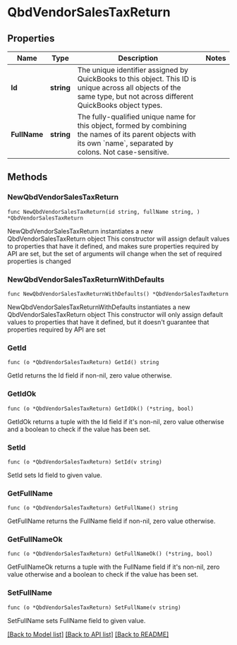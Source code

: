 # QbdVendorSalesTaxReturn

## Properties

Name | Type | Description | Notes
------------ | ------------- | ------------- | -------------
**Id** | **string** | The unique identifier assigned by QuickBooks to this object. This ID is unique across all objects of the same type, but not across different QuickBooks object types. | 
**FullName** | **string** | The fully-qualified unique name for this object, formed by combining the names of its parent objects with its own &#x60;name&#x60;, separated by colons. Not case-sensitive. | 

## Methods

### NewQbdVendorSalesTaxReturn

`func NewQbdVendorSalesTaxReturn(id string, fullName string, ) *QbdVendorSalesTaxReturn`

NewQbdVendorSalesTaxReturn instantiates a new QbdVendorSalesTaxReturn object
This constructor will assign default values to properties that have it defined,
and makes sure properties required by API are set, but the set of arguments
will change when the set of required properties is changed

### NewQbdVendorSalesTaxReturnWithDefaults

`func NewQbdVendorSalesTaxReturnWithDefaults() *QbdVendorSalesTaxReturn`

NewQbdVendorSalesTaxReturnWithDefaults instantiates a new QbdVendorSalesTaxReturn object
This constructor will only assign default values to properties that have it defined,
but it doesn't guarantee that properties required by API are set

### GetId

`func (o *QbdVendorSalesTaxReturn) GetId() string`

GetId returns the Id field if non-nil, zero value otherwise.

### GetIdOk

`func (o *QbdVendorSalesTaxReturn) GetIdOk() (*string, bool)`

GetIdOk returns a tuple with the Id field if it's non-nil, zero value otherwise
and a boolean to check if the value has been set.

### SetId

`func (o *QbdVendorSalesTaxReturn) SetId(v string)`

SetId sets Id field to given value.


### GetFullName

`func (o *QbdVendorSalesTaxReturn) GetFullName() string`

GetFullName returns the FullName field if non-nil, zero value otherwise.

### GetFullNameOk

`func (o *QbdVendorSalesTaxReturn) GetFullNameOk() (*string, bool)`

GetFullNameOk returns a tuple with the FullName field if it's non-nil, zero value otherwise
and a boolean to check if the value has been set.

### SetFullName

`func (o *QbdVendorSalesTaxReturn) SetFullName(v string)`

SetFullName sets FullName field to given value.



[[Back to Model list]](../README.md#documentation-for-models) [[Back to API list]](../README.md#documentation-for-api-endpoints) [[Back to README]](../README.md)


